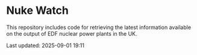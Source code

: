 # Nuke Watch

This repository includes code for retrieving the latest information available on the output of EDF nuclear power plants in the UK.

Last updated: 2025-09-01 19:11